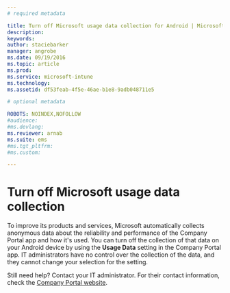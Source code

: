 ```yaml
---
# required metadata

title: Turn off Microsoft usage data collection for Android | Microsoft Intune
description:
keywords:
author: staciebarker
manager: angrobe
ms.date: 09/19/2016
ms.topic: article
ms.prod:
ms.service: microsoft-intune
ms.technology:
ms.assetid: df53feab-4f5e-46ae-b1e8-9adb048711e5

# optional metadata

ROBOTS: NOINDEX,NOFOLLOW
#audience:
#ms.devlang:
ms.reviewer: arnab
ms.suite: ems
#ms.tgt_pltfrm:
#ms.custom:

---
```



# Turn off Microsoft usage data collection
To improve its products and services, Microsoft automatically collects anonymous data about the reliability and performance of the Company Portal app and how it's used. You can turn off the collection of that data on your Android device by using the **Usage Data** setting in the Company Portal app. IT administrators have no control over the collection of the data, and they cannot change your selection for the setting.

Still need help? Contact your IT administrator. For their contact information, check the [Company Portal website](http://portal.manage.microsoft.com).
